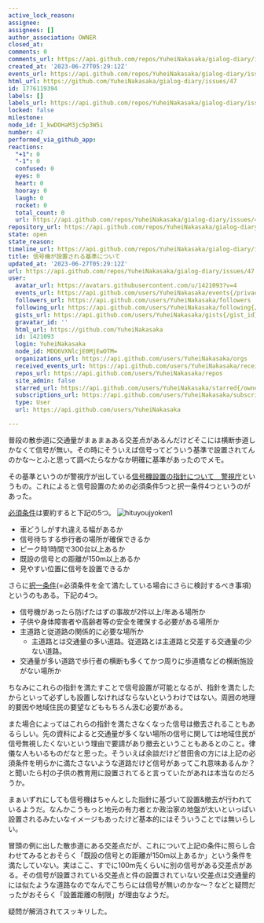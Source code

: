 ```yaml
---
active_lock_reason: 
assignee: 
assignees: []
author_association: OWNER
closed_at: 
comments: 0
comments_url: https://api.github.com/repos/YuheiNakasaka/gialog-diary/issues/47/comments
created_at: '2023-06-27T05:29:12Z'
events_url: https://api.github.com/repos/YuheiNakasaka/gialog-diary/issues/47/events
html_url: https://github.com/YuheiNakasaka/gialog-diary/issues/47
id: 1776119394
labels: []
labels_url: https://api.github.com/repos/YuheiNakasaka/gialog-diary/issues/47/labels{/name}
locked: false
milestone: 
node_id: I_kwDOHaM3jc5p3W5i
number: 47
performed_via_github_app: 
reactions:
  "+1": 0
  "-1": 0
  confused: 0
  eyes: 0
  heart: 0
  hooray: 0
  laugh: 0
  rocket: 0
  total_count: 0
  url: https://api.github.com/repos/YuheiNakasaka/gialog-diary/issues/47/reactions
repository_url: https://api.github.com/repos/YuheiNakasaka/gialog-diary
state: open
state_reason: 
timeline_url: https://api.github.com/repos/YuheiNakasaka/gialog-diary/issues/47/timeline
title: 信号機が設置される基準について
updated_at: '2023-06-27T05:29:12Z'
url: https://api.github.com/repos/YuheiNakasaka/gialog-diary/issues/47
user:
  avatar_url: https://avatars.githubusercontent.com/u/1421093?v=4
  events_url: https://api.github.com/users/YuheiNakasaka/events{/privacy}
  followers_url: https://api.github.com/users/YuheiNakasaka/followers
  following_url: https://api.github.com/users/YuheiNakasaka/following{/other_user}
  gists_url: https://api.github.com/users/YuheiNakasaka/gists{/gist_id}
  gravatar_id: ''
  html_url: https://github.com/YuheiNakasaka
  id: 1421093
  login: YuheiNakasaka
  node_id: MDQ6VXNlcjE0MjEwOTM=
  organizations_url: https://api.github.com/users/YuheiNakasaka/orgs
  received_events_url: https://api.github.com/users/YuheiNakasaka/received_events
  repos_url: https://api.github.com/users/YuheiNakasaka/repos
  site_admin: false
  starred_url: https://api.github.com/users/YuheiNakasaka/starred{/owner}{/repo}
  subscriptions_url: https://api.github.com/users/YuheiNakasaka/subscriptions
  type: User
  url: https://api.github.com/users/YuheiNakasaka

---
```

普段の散歩道に交通量がまぁまぁある交差点があるんだけどそこには横断歩道しかなくて信号が無い。その時にそういえば信号ってどういう基準で設置されてんのかな〜とふと思って調べたらなかなか明確に基準があったのでメモ。

その基準というのが警視庁が出している[信号機設置の指針について　警視庁](https://www.keishicho.metro.tokyo.lg.jp/kotsu/doro/singoukisetchi/singoukisetchi.html)というもの。これによると信号設置のための必須条件5つと択一条件4つというのがあった。

[必須条件](https://www.keishicho.metro.tokyo.lg.jp/kotsu/doro/singoukisetchi/hitsuyoujyoken.html)は要約すると下記の5つ。
![hituyoujyoken1](https://github.com/YuheiNakasaka/gialog-diary/assets/1421093/c953582d-cbad-4589-b1cd-0385c362aca0)

- 車どうしがすれ違える幅があるか
- 信号待ちする歩行者の場所が確保できるか
- ピーク時1時間で300台以上あるか
- 既設の信号との距離が150m以上あるか
- 見やすい位置に信号を設置できるか

さらに[択一条件](https://www.keishicho.metro.tokyo.lg.jp/kotsu/doro/singoukisetchi/takuitsujyoken.html)(=必須条件を全て満たしている場合にさらに検討するべき事項)というのもある。下記の4つ。
- 信号機があったら防げたはずの事故が2件以上/年ある場所か
- 子供や身体障害者や高齢者等の安全を確保する必要がある場所か
- 主道路と従道路の関係的に必要な場所か
  - 主道路とは交通量の多い道路。従道路とは主道路と交差する交通量の少ない道路。
- 交通量が多い道路で歩行者の横断も多くてかつ周りに歩道橋などの横断施設がない場所か

ちなみにこれらの指針を満たすことで信号設置が可能となるが、指針を満たしたからといって必ずしも設置しなければならないというわけではない。周囲の地理的要因や地域住民の要望などももちろん汲む必要がある。

また場合によってはこれらの指針を満たさなくなった信号は撤去されることもあるらしい。先の資料によると交通量が多くない場所の信号に関しては地域住民が信号無視したくないという理由で要請があり撤去ということもあるとのこと。律儀な人もいるものだなと思った。そういえば余談だけど昔田舎の方には上記の必須条件を明らかに満たさないような道路だけど信号があってこれ意味あるんか？と聞いたら村の子供の教育用に設置されてると言っていたがあれは本当なのだろうか。

まぁいずれにしても信号機はちゃんとした指針に基づいて設置&撤去が行われているようだ。なんかこうもっと地元の有力者とか政治家の地盤が太いといっぱい設置されるみたいなイメージもあったけど基本的にはそういうことでは無いらしい。

冒頭の例に出した散歩道にある交差点だが、これについて上記の条件に照らし合わせてみるとおそらく「既設の信号との距離が150m以上あるか」という条件を満たしていない。実はここ、すでに100m先くらいに別の信号がある交差点がある。その信号が設置されている交差点と件の設置されていない交差点は交通量的には似たような道路なのでなんでこちらには信号が無いのかな〜？などと疑問だったがおそらく「設置距離の制限」が理由なようだ。

疑問が解消されてスッキリした。
